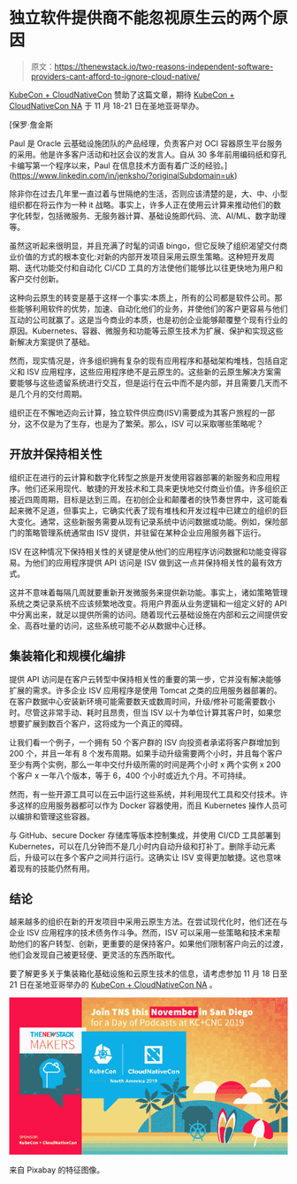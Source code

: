 # 独立软件提供商不能忽视原生云的两个原因

> 原文：<https://thenewstack.io/two-reasons-independent-software-providers-cant-afford-to-ignore-cloud-native/>

[KubeCon + CloudNativeCon](https://events19.linuxfoundation.org/events/kubecon-cloudnativecon-north-america-2019/) 赞助了这篇文章，期待 [KubeCon + CloudNativeCon NA](https://events.linuxfoundation.org/events/kubecon-cloudnativecon-north-america-2019/) 于 11 月 18-21 日在圣地亚哥举办。

 [保罗·詹金斯

Paul 是 Oracle 云基础设施团队的产品经理，负责客户对 OCI 容器原生平台服务的采用。他是许多客户活动和社区会议的发言人。自从 30 多年前用编码纸和穿孔卡编写第一个程序以来，Paul 在信息技术方面有着广泛的经验。](https://www.linkedin.com/in/jenksho/?originalSubdomain=uk) 

除非你在过去几年里一直过着与世隔绝的生活，否则应该清楚的是，大、中、小型组织都在将云作为一种 it 战略。事实上，许多人正在使用云计算来推动他们的数字化转型，包括微服务、无服务器计算、基础设施即代码、流、AI/ML、数字助理等。

虽然这听起来很明显，并且充满了时髦的词语 bingo，但它反映了组织渴望交付商业价值的方式的根本变化:对新的内部开发项目采用云原生策略。这种短开发周期、迭代功能交付和自动化 CI/CD 工具的方法使他们能够比以往更快地为用户和客户交付创新。

这种向云原生的转变是基于这样一个事实:本质上，所有的公司都是软件公司。那些能够利用软件的优势，加速、自动化他们的业务，并使他们的客户更容易与他们互动的公司就赢了。这是当今商业的本质，也是初创企业能够颠覆整个现有行业的原因。Kubernetes、容器、微服务和功能等云原生技术为扩展、保护和实现这些新解决方案提供了基础。

然而，现实情况是，许多组织拥有复杂的现有应用程序和基础架构堆栈，包括自定义和 ISV 应用程序，这些应用程序绝不是云原生的。这些新的云原生解决方案需要能够与这些遗留系统进行交互，但是运行在云中而不是内部，并且需要几天而不是几个月的交付周期。

组织正在不懈地迈向云计算，独立软件供应商(ISV)需要成为其客户旅程的一部分，这不仅是为了生存，也是为了繁荣。那么，ISV 可以采取哪些策略呢？

## **开放并保持相关性**

组织正在进行的云计算和数字化转型之旅是开发使用容器部署的新服务和应用程序。他们还采用现代、敏捷的开发技术和工具来更快地交付商业价值。许多组织正接近四周周期，目标是达到三周。在初创企业和颠覆者的快节奏世界中，这可能看起来微不足道，但事实上，它确实代表了现有堆栈和开发过程中已建立的组织的巨大变化。通常，这些新服务需要从现有记录系统中访问数据或功能。例如，保险部门的策略管理系统通常由 ISV 提供，并驻留在某种企业应用服务器下运行。

ISV 在这种情况下保持相关性的关键是使从他们的应用程序访问数据和功能变得容易。为他们的应用程序提供 API 访问是 ISV 做到这一点并保持相关性的最有效方式。

这并不意味着每隔几周就要重新开发微服务来提供新功能。事实上，诸如策略管理系统之类记录系统不应该频繁地改变。将用户界面从业务逻辑和一组定义好的 API 中分离出来，就足以提供所需的访问。随着现代云基础设施在内部和云之间提供安全、高吞吐量的访问，这些系统可能不必从数据中心迁移。

## **集装箱化和规模化编排**

提供 API 访问是在客户云转型中保持相关性的重要的第一步，它并没有解决能够扩展的需求。许多企业 ISV 应用程序是使用 Tomcat 之类的应用服务器部署的。在客户数据中心安装新环境可能需要数天或数周时间，升级/修补可能需要数小时。尽管这非常手动、耗时且昂贵，但当 ISV 以十为单位计算其客户时，如果您想要扩展到数百个客户，这将成为一个真正的障碍。

让我们看一个例子，一个拥有 50 个客户群的 ISV 向投资者承诺将客户群增加到 200 个，并且一年有 8 个发布周期。如果手动升级需要两个小时，并且每个客户至少有两个实例，那么一年中交付升级所需的时间是两个小时 x 两个实例 x 200 个客户 x 一年八个版本，等于 6，400 个小时或近九个月。不可持续。

然而，有一些开源工具可以在云中运行这些系统，并利用现代工具和交付技术。许多这样的应用服务器都可以作为 Docker 容器使用，而且 Kubernetes 操作人员可以编排和管理这些容器。

与 GitHub、secure Docker 存储库等版本控制集成，并使用 CI/CD 工具部署到 Kubernetes，可以在几分钟而不是几小时内自动升级和打补丁。删除手动元素后，升级可以在多个客户之间并行运行。这确实让 ISV 变得更加敏捷。这也意味着现有的技能仍然有用。

## **结论**

越来越多的组织在新的开发项目中采用云原生方法。在尝试现代化时，他们还在与企业 ISV 应用程序的技术债务作斗争。然而，ISV 可以采用一些策略和技术来帮助他们的客户转型、创新，更重要的是保持客户。如果他们限制客户向云的过渡，他们会发现自己被更轻便、更灵活的东西所取代。

要了解更多关于集装箱化基础设施和云原生技术的信息，请考虑参加 11 月 18 日至 21 日在圣地亚哥举办的 [KubeCon + CloudNativeCon NA](https://events.linuxfoundation.org/events/kubecon-cloudnativecon-north-america-2019/) 。

![](img/f38bbb6abc5c5c343ada781ba89c8a85.png)

来自 Pixabay 的特征图像。

<svg xmlns:xlink="http://www.w3.org/1999/xlink" viewBox="0 0 68 31" version="1.1"><title>Group</title> <desc>Created with Sketch.</desc></svg>